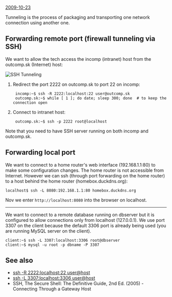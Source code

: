 [2009-10-23](https://web.archive.org/web/20091023023832/http://www.openhouse.sk/blog/?p=197)

Tunneling is the process of packaging and transporting one network connection using another one.

## Forwarding remote port (firewall tunneling via SSH)

We want to allow the tech access the incomp (intranet) host from the outcomp.sk (Internet) host:

![SSH Tunneling](https://raw.github.com/jreisinger/blog/master/files/ssh_tunneling.png)

1) Redirect the port 2222 on outcomp.sk to port 22 on incomp:

        incomp:~$ ssh -R 2222:localhost:22 user@outcomp.sk
        outcomp.sk:~$ while [ 1 ]; do date; sleep 300; done  # to keep the connection open
    
2) Connect to intranet host:

        outcomp.sk:~$ ssh -p 2222 root@localhost
        
Note that you need to have SSH server running on both incomp and outcomp.sk.

## Forwarding local port

We want to connect to a home router's web interface (192.168.1.1:80) to make some configuration changes. The home router is not accessible from Internet. However we can ssh (through port forwarding on the home router) to a host behind the home router (homebox.duckdns.org):

    localhost$ ssh -L 8080:192.168.1.1:80 homebox.duckdns.org

Nov we enter `http://localhost:8080` into the browser on localhost.

---

We want to connect to a remote database running on dbserver but it is configured to allow connections only from localhost (127.0.0.1). We use port 3307 on the client because the default 3306 port is already being used (you are running MySQL server on the client).

    client:~$ ssh -L 3307:localhost:3306 root@dbserver
    client:~$ mysql -u root -p dbname -P 3307

## See also

 * [ssh -R 2222:localhost:22 user@host](http://explainshell.com/explain?cmd=ssh+-R+2222%3Alocalhost%3A22+user%40host)
 * [ssh -L 3307:localhost:3306 user@host](http://explainshell.com/explain?cmd=ssh+-L+3307%3Alocalhost%3A3306+user%40host)
 * SSH, The Secure Shell: The Definitive Guide, 2nd Ed. (2005) - Connecting Through a Gateway Host
